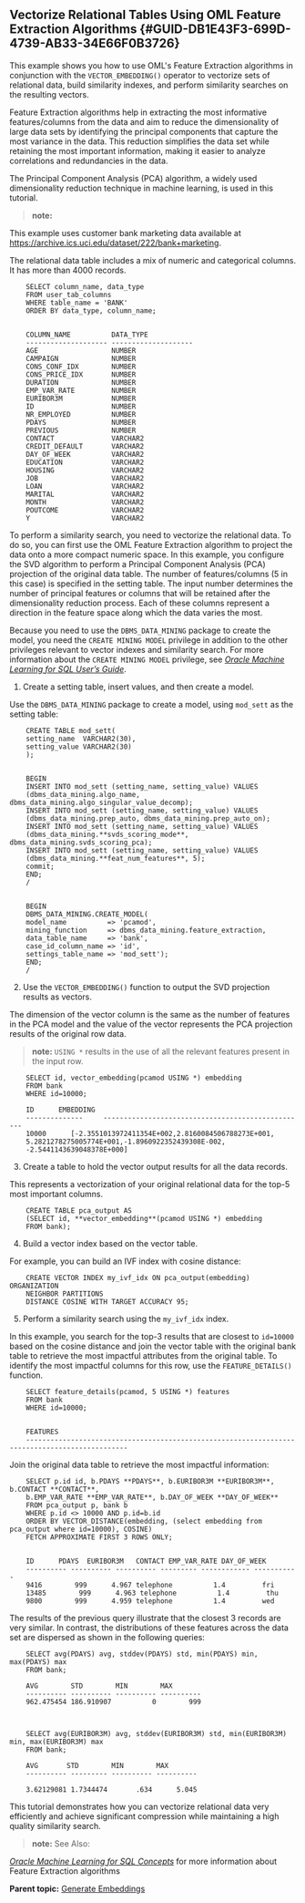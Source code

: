 ## Vectorize Relational Tables Using OML Feature Extraction Algorithms {#GUID-DB1E43F3-699D-4739-AB33-34E66F0B3726}

This example shows you how to use OML's Feature Extraction algorithms in conjunction with the `VECTOR_EMBEDDING()` operator to vectorize sets of relational data, build similarity indexes, and perform similarity searches on the resulting vectors. 

Feature Extraction algorithms help in extracting the most informative features/columns from the data and aim to reduce the dimensionality of large data sets by identifying the principal components that capture the most variance in the data. This reduction simplifies the data set while retaining the most important information, making it easier to analyze correlations and redundancies in the data.

The Principal Component Analysis (PCA) algorithm, a widely used dimensionality reduction technique in machine learning, is used in this tutorial.

> **note:** 

This example uses customer bank marketing data available at <https://archive.ics.uci.edu/dataset/222/bank+marketing>. 

The relational data table includes a mix of numeric and categorical columns. It has more than 4000 records.
```
    SELECT column_name, data_type
    FROM user_tab_columns
    WHERE table_name = 'BANK'
    ORDER BY data_type, column_name;
    
    
    COLUMN_NAME          DATA_TYPE
    -------------------- --------------------
    AGE                  NUMBER
    CAMPAIGN             NUMBER
    CONS_CONF_IDX        NUMBER
    CONS_PRICE_IDX       NUMBER
    DURATION             NUMBER
    EMP_VAR_RATE         NUMBER
    EURIBOR3M            NUMBER
    ID                   NUMBER
    NR_EMPLOYED          NUMBER
    PDAYS                NUMBER
    PREVIOUS             NUMBER
    CONTACT              VARCHAR2
    CREDIT_DEFAULT       VARCHAR2
    DAY_OF_WEEK          VARCHAR2
    EDUCATION            VARCHAR2
    HOUSING              VARCHAR2
    JOB                  VARCHAR2
    LOAN                 VARCHAR2
    MARITAL              VARCHAR2
    MONTH                VARCHAR2
    POUTCOME             VARCHAR2
    Y                    VARCHAR2
```
    

To perform a similarity search, you need to vectorize the relational data. To do so, you can first use the OML Feature Extraction algorithm to project the data onto a more compact numeric space. In this example, you configure the SVD algorithm to perform a Principal Component Analysis (PCA) projection of the original data table. The number of features/columns (5 in this case) is specified in the setting table. The input number determines the number of principal features or columns that will be retained after the dimensionality reduction process. Each of these columns represent a direction in the feature space along which the data varies the most.

Because you need to use the `DBMS_DATA_MINING` package to create the model, you need the `CREATE MINING MODEL` privilege in addition to the other privileges relevant to vector indexes and similarity search. For more information about the `CREATE MINING MODEL` privilege, see [*Oracle Machine Learning for SQL User’s Guide*](https://docs.oracle.com/pls/topic/lookup?ctx=en/database/oracle/oracle-database/23/vecse&id=DMPRG-GUID-C837421E-F237-46F0-A26C-C1FFDDA47B1E). 

  1. Create a setting table, insert values, and then create a model.

Use the `DBMS_DATA_MINING` package to create a model, using `mod_sett` as the setting table: 
```
    CREATE TABLE mod_sett(
    setting_name  VARCHAR2(30),
    setting_value VARCHAR2(30)
    );
    
    
    BEGIN
    INSERT INTO mod_sett (setting_name, setting_value) VALUES
    (dbms_data_mining.algo_name, dbms_data_mining.algo_singular_value_decomp);
    INSERT INTO mod_sett (setting_name, setting_value) VALUES
    (dbms_data_mining.prep_auto, dbms_data_mining.prep_auto_on);
    INSERT INTO mod_sett (setting_name, setting_value) VALUES
    (dbms_data_mining.**svds_scoring_mode**, dbms_data_mining.svds_scoring_pca);
    INSERT INTO mod_sett (setting_name, setting_value) VALUES
    (dbms_data_mining.**feat_num_features**, 5);
    commit;
    END;
    /
    
    
    BEGIN
    DBMS_DATA_MINING.CREATE_MODEL(
    model_name          => 'pcamod',
    mining_function     => dbms_data_mining.feature_extraction,
    data_table_name     => 'bank',
    case_id_column_name => 'id',
    settings_table_name => 'mod_sett');
    END;
    /
```
    

  2. Use the `VECTOR_EMBEDDING()` function to output the SVD projection results as vectors.

The dimension of the vector column is the same as the number of features in the PCA model and the value of the vector represents the PCA projection results of the original row data.

> **note:** `USING *` results in the use of all the relevant features present in the input row. 
```
    SELECT id, vector_embedding(pcamod USING *) embedding
    FROM bank
    WHERE id=10000;
    
    ID      EMBEDDING
    --------------     --------------------------------------------------
    10000      [-2.3551013972411354E+002,2.8160084506788273E+001,
    5.2821278275005774E+001,-1.8960922352439308E-002,
    -2.5441143639048378E+000]
```
    

  3. Create a table to hold the vector output results for all the data records.

This represents a vectorization of your original relational data for the top-5 most important columns.
```
    CREATE TABLE pca_output AS
    (SELECT id, **vector_embedding**(pcamod USING *) embedding
    FROM bank);
```
    

  4. Build a vector index based on the vector table.

For example, you can build an IVF index with cosine distance:
```
    CREATE VECTOR INDEX my_ivf_idx ON pca_output(embedding) ORGANIZATION
    NEIGHBOR PARTITIONS
    DISTANCE COSINE WITH TARGET ACCURACY 95;
```
    

  5. Perform a similarity search using the `my_ivf_idx` index.

In this example, you search for the top-3 results that are closest to `id=10000` based on the cosine distance and join the vector table with the original bank table to retrieve the most impactful attributes from the original table. To identify the most impactful columns for this row, use the `FEATURE_DETAILS()` function. 
```
    SELECT feature_details(pcamod, 5 USING *) features
    FROM bank
    WHERE id=10000;
    
    
    FEATURES
    -----------------------------------------------------------------------------------------------
```
    

Join the original data table to retrieve the most impactful information:
```
    SELECT p.id id, b.PDAYS **PDAYS**, b.EURIBOR3M **EURIBOR3M**, b.CONTACT **CONTACT**,
    b.EMP_VAR_RATE **EMP_VAR_RATE**, b.DAY_OF_WEEK **DAY_OF_WEEK**
    FROM pca_output p, bank b
    WHERE p.id <> 10000 AND p.id=b.id
    ORDER BY VECTOR_DISTANCE(embedding, (select embedding from pca_output where id=10000), COSINE)
    FETCH APPROXIMATE FIRST 3 ROWS ONLY;
    
    
    ID      PDAYS  EURIBOR3M   CONTACT EMP_VAR_RATE DAY_OF_WEEK
    ---------- ---------- ---------- --------- ------------ -----------
    9416        999      4.967 telephone          1.4         fri
    13485        999      4.963 telephone          1.4         thu
    9800        999      4.959 telephone          1.4         wed
```
    

The results of the previous query illustrate that the closest 3 records are very similar. In contrast, the distributions of these features across the data set are dispersed as shown in the following queries:
```
    SELECT avg(PDAYS) avg, stddev(PDAYS) std, min(PDAYS) min, max(PDAYS) max
    FROM bank;
    
    AVG        STD        MIN        MAX
    ---------- ---------- ---------- ----------
    962.475454 186.910907          0        999
    
    
    
    SELECT avg(EURIBOR3M) avg, stddev(EURIBOR3M) std, min(EURIBOR3M) min, max(EURIBOR3M) max
    FROM bank;
    
    AVG       STD        MIN        MAX
    ---------- --------- ---------- ----------
    
    3.62129081 1.7344474       .634      5.045
```
    

This tutorial demonstrates how you can vectorize relational data very efficiently and achieve significant compression while maintaining a high quality similarity search.

> **note:** See Also: 

[*Oracle Machine Learning for SQL Concepts*](https://docs.oracle.com/pls/topic/lookup?ctx=en/database/oracle/oracle-database/23/vecse&id=DMCON-GUID-EA778C1F-7819-4C31-8E49-299F57C9B709) for more information about Feature Extraction algorithms 




**Parent topic:** [Generate Embeddings](generate-embeddings.md)
